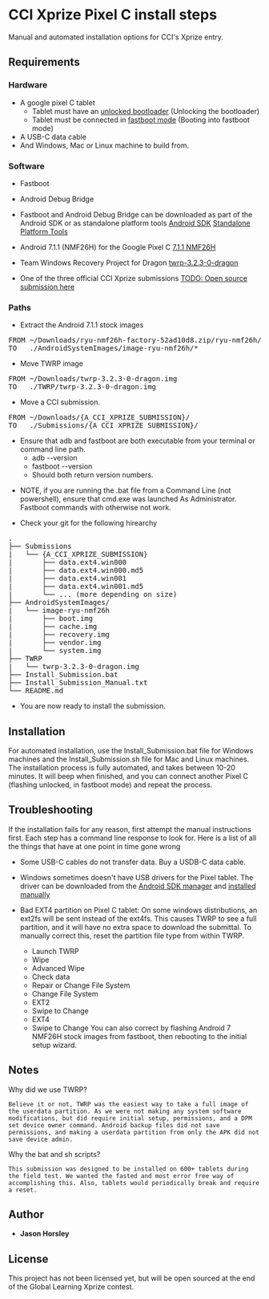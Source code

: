# CCI Xprize Pixel C install steps

Manual and automated installation options for CCI's Xprize entry.

## Requirements

### Hardware

* A google pixel C tablet
	* Tablet must have an [unlocked bootloader](https://source.android.com/setup/build/running) (Unlocking the bootloader)
	* Tablet must be connected in [fastboot mode](https://source.android.com/setup/build/running) (Booting into fastboot mode)
* A USB-C data cable
* And Windows, Mac or Linux machine to build from.

### Software

* Fastboot
* Android Debug Bridge

* Fastboot and Android Debug Bridge can be downloaded as part of the Android SDK or as standalone platform tools
	[Android SDK](https://developer.android.com/studio/)
	[Standalone Platform Tools](https://developer.android.com/studio/releases/platform-tools#download)

* Android 7.1.1 (NMF26H) for the Google Pixel C
	[7.1.1 NMF26H](https://developers.google.com/android/images)

* Team Windows Recovery Project for Dragon
	[twrp-3.2.3-0-dragon](https://dl.twrp.me/dragon/twrp-3.2.3-0-dragon.img.html)


* One of the three official CCI Xprize submissions
	[TODO: Open source submission here]()


### Paths

* Extract the Android 7.1.1 stock images  
<pre>
FROM ~/Downloads/ryu-nmf26h-factory-52ad10d8.zip/ryu-nmf26h/*  
TO   ./AndroidSystemImages/image-ryu-nmf26h/*  
</pre>

* Move TWRP image  
<pre>
FROM ~/Downloads/twrp-3.2.3-0-dragon.img  
TO   ./TWRP/twrp-3.2.3-0-dragon.img  
</pre>

* Move a CCI submission.  
<pre>
FROM ~/Downloads/{A_CCI_XPRIZE_SUBMISSION}/  
TO   ./Submissions/{A_CCI_XPRIZE_SUBMISSION}/  
</pre>

* Ensure that adb and fastboot are both executable from your terminal or command line path.
	* adb --version
	* fastboot --version
	- Should both return version numbers.
	
- NOTE, if you are running the .bat file from a Command Line (not powershell), ensure that cmd.exe was launched As Administrator. Fastboot commands with otherwise not work.

* Check your git for the following hirearchy

<pre>
.  
├── Submissions  
|   └── {A_CCI_XPRIZE_SUBMISSION}  
|       ├── data.ext4.win000  
|       ├── data.ext4.win000.md5  
|       ├── data.ext4.win001  
|       ├── data.ext4.win001.md5  
|       └── ... (more depending on size)  
├── AndroidSystemImages/  
|   └── image-ryu-nmf26h  
|       ├── boot.img  
|       ├── cache.img  
|       ├── recovery.img  
|       ├── vendor.img  
|       └── system.img  
├── TWRP  
|   └── twrp-3.2.3-0-dragon.img  
├── Install_Submission.bat  
├── Install_Submission_Manual.txt  
└── README.md  
</pre>

* You are now ready to install the submission.

## Installation

For automated installation, use the Install_Submission.bat file for Windows machines and the Install_Submission.sh file for Mac and Linux machines. The installation process is fully automated, and takes between 10-20 minutes. It will beep when finished, and you can connect another Pixel C (flashing unlocked, in fastboot mode) and repeat the process.

## Troubleshooting

If the installation fails for any reason, first attempt the manual instructions first. Each step has a command line response to look for. Here is a list of all the things that have at one point in time gone wrong

* Some USB-C cables do not transfer data. Buy a USDB-C data cable.
* Windows sometimes doesn't have USB drivers for the Pixel tablet. The driver can be downloaded from the [Android SDK manager](https://developer.android.com/studio/run/win-usb) and [installed manually](https://developer.android.com/studio/run/oem-usb#InstallingDriver)

* Bad EXT4 partition on Pixel C tablet: 
On some windows distributions, an ext2fs will be sent instead of the ext4fs. This causes TWRP to see a full partition, and it will have no extra space to download the submittal. To manually correct this, reset the partition file type from within TWRP.
	* Launch TWRP
	* Wipe
	* Advanced Wipe
	* Check data
	* Repair or Change File System
	* Change File System
	* EXT2
	* Swipe to Change
	* EXT4
	* Swipe to Change
You can also correct by flashing Android 7 NMF26H stock images from fastboot, then rebooting to the initial setup wizard.

## Notes

Why did we use TWRP? 

	Believe it or not, TWRP was the easiest way to take a full image of the userdata partition. As we were not making any system software modifications, but did require initial setup, permissions, and a DPM set device owner command. Android backup files did not save permissions, and making a userdata partition from only the APK did not save device admin.

Why the bat and sh scripts?

	This submission was designed to be installed on 600+ tablets during the field test. We wanted the fasted and most error free way of accomplishing this. Also, tablets would periodically break and require a reset.

## Author

* **Jason Horsley**

## License

This project has not been licensed yet, but will be open sourced at the end of the Global Learning Xprize contest.
